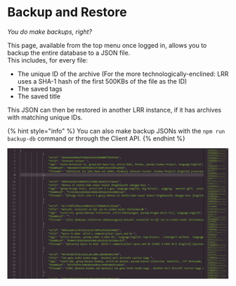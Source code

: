 # Backup and Restore

_You do make backups, right?_

This page, available from the top menu once logged in, allows you to backup the entire database to a JSON file.  
This includes, for every file:

* The unique ID of the archive \(For the more technologically-enclined: LRR uses a SHA-1 hash of the first 500KBs of the file as the ID\)
* The saved tags  
* The saved title  

This JSON can then be restored in another LRR instance, if it has archives with matching unique IDs.

{% hint style="info" %}
You can also make backup JSONs with the `npm run backup-db` command or through the Client API.
{% endhint %}

![Average backup.json](../.gitbook/assets/backup.png)
